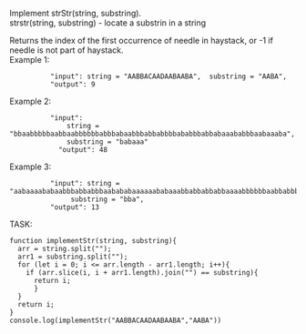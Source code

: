 Implement strStr(string, substring).  
strstr(string, substring) - locate a substrin in a string  
 
Returns the index of the first occurrence of needle in haystack, or -1 if needle is not part of haystack.  
Example 1:  
```
          "input": string = "AABBACAADAABAABA",  substring = "AABA",
          "output": 9
 ```
Example 2:  
```
          "input":
              string = "bbaabbbbbaabbaabbbbbbabbbabaabbbabbabbbbababbbabbabaaababbbaabaaaba",
              substring = "babaaa"
            "output": 48
 ```
Example 3:  
```
          "input": string = "aabaaaababaabbbabbabbbaabababaaaaaababaaabbabbabbabbaaaabbbbbbaabbabbbbbabababbaaabbaabbbababbb",
               substring = "bba",
          "output": 13
```
TASK:  
```
function implementStr(string, substring){
  arr = string.split("");
  arr1 = substring.split("");
  for (let i = 0; i <= arr.length - arr1.length; i++){
    if (arr.slice(i, i + arr1.length).join("") == substring){
      return i;
      }
  }
  return i;
}
console.log(implementStr("AABBACAADAABAABA","AABA"))
```
